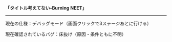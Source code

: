 <b color="#000050">「タイトル考えてない-Burning NEET」</b>
<hr>
<p>現在の仕様：デバッグモード（画面クリックで3ステージあとに行ける）</p>
<p>現在確認されているバグ：床抜け（原因・条件ともに不明）</p>
